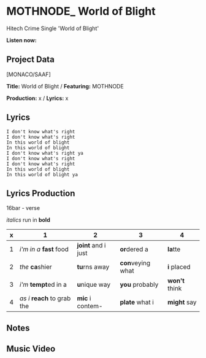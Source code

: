 # MOTHNODE_ World of Blight
Hitech Crime Single 'World of Blight'

**Listen now:**

## Project Data

[MONACO/SAAF]

**Title:** World of Blight / **Featuring:** MOTHNODE

**Production:** x / **Lyrics:** x

## Lyrics

```
I don't know what's right
I don't know what's right
In this world of blight 
In this world of blight 
I don't know what's right ya
I don't know what's right
I don't know what's right
In this world of blight 
In this world of blight ya

```

## Lyrics Production

16bar - verse

*italics* run in
**bold**

| x | 1 | 2 | 3 | 4 |
|---|---|---|---|---|
| 1 | *i'm in a* **fast** food | **joint** and i just  | **or**dered a  | **la**tte  |
| 2 | *the* **ca**shier | **tu**rns away  |  **con**veying what |  **i** placed |
| 3 | *i'm* **tempt**ed in a | **u**nique way  |  **you** probably |  **won't** think |
| 4 | *as i* **reach** to grab the |  **mic** i contem-  | **plate** what i | **might** say |

## Notes

## Music Video


